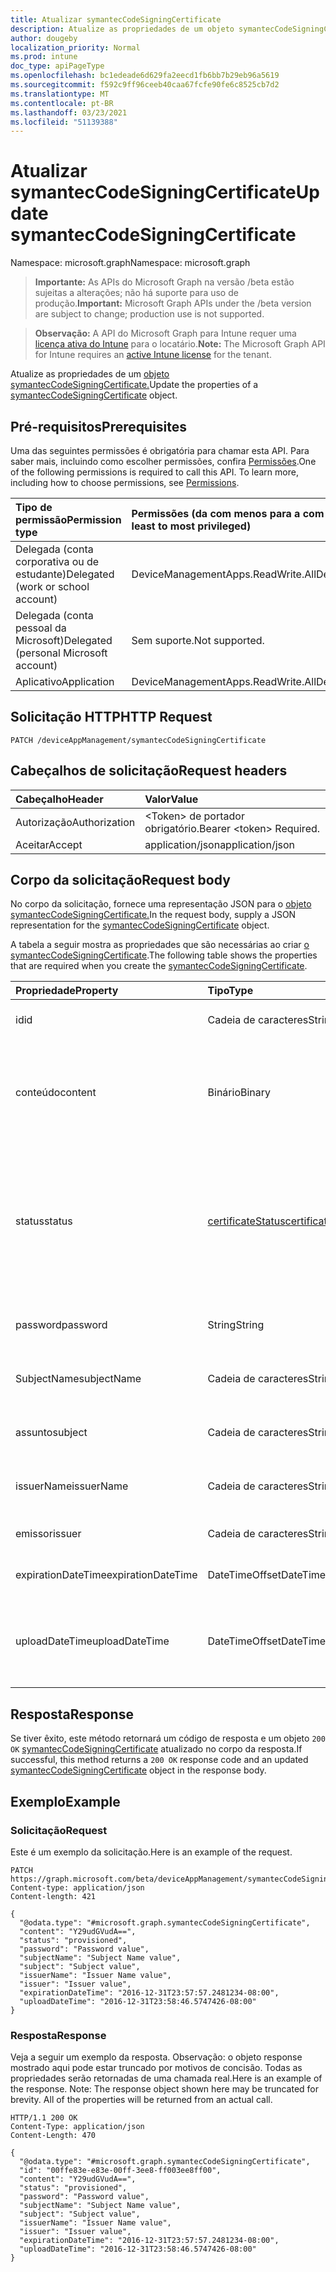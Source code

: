 ```yaml
---
title: Atualizar symantecCodeSigningCertificate
description: Atualize as propriedades de um objeto symantecCodeSigningCertificate.
author: dougeby
localization_priority: Normal
ms.prod: intune
doc_type: apiPageType
ms.openlocfilehash: bc1edeade6d629fa2eecd1fb6bb7b29eb96a5619
ms.sourcegitcommit: f592c9ff96ceeb40caa67fcfe90fe6c8525cb7d2
ms.translationtype: MT
ms.contentlocale: pt-BR
ms.lasthandoff: 03/23/2021
ms.locfileid: "51139388"
---
```

# <a name="update-symanteccodesigningcertificate"></a><span data-ttu-id="63b7b-103">Atualizar symantecCodeSigningCertificate</span><span class="sxs-lookup"><span data-stu-id="63b7b-103">Update symantecCodeSigningCertificate</span></span>

<span data-ttu-id="63b7b-104">Namespace: microsoft.graph</span><span class="sxs-lookup"><span data-stu-id="63b7b-104">Namespace: microsoft.graph</span></span>

> <span data-ttu-id="63b7b-105">**Importante:** As APIs do Microsoft Graph na versão /beta estão sujeitas a alterações; não há suporte para uso de produção.</span><span class="sxs-lookup"><span data-stu-id="63b7b-105">**Important:** Microsoft Graph APIs under the /beta version are subject to change; production use is not supported.</span></span>

> <span data-ttu-id="63b7b-106">**Observação:** A API do Microsoft Graph para Intune requer uma [licença ativa do Intune](https://go.microsoft.com/fwlink/?linkid=839381) para o locatário.</span><span class="sxs-lookup"><span data-stu-id="63b7b-106">**Note:** The Microsoft Graph API for Intune requires an [active Intune license](https://go.microsoft.com/fwlink/?linkid=839381) for the tenant.</span></span>

<span data-ttu-id="63b7b-107">Atualize as propriedades de um [objeto symantecCodeSigningCertificate.](../resources/intune-apps-symanteccodesigningcertificate.md)</span><span class="sxs-lookup"><span data-stu-id="63b7b-107">Update the properties of a [symantecCodeSigningCertificate](../resources/intune-apps-symanteccodesigningcertificate.md) object.</span></span>

## <a name="prerequisites"></a><span data-ttu-id="63b7b-108">Pré-requisitos</span><span class="sxs-lookup"><span data-stu-id="63b7b-108">Prerequisites</span></span>
<span data-ttu-id="63b7b-p101">Uma das seguintes permissões é obrigatória para chamar esta API. Para saber mais, incluindo como escolher permissões, confira [Permissões](/graph/permissions-reference).</span><span class="sxs-lookup"><span data-stu-id="63b7b-p101">One of the following permissions is required to call this API. To learn more, including how to choose permissions, see [Permissions](/graph/permissions-reference).</span></span>

|<span data-ttu-id="63b7b-111">Tipo de permissão</span><span class="sxs-lookup"><span data-stu-id="63b7b-111">Permission type</span></span>|<span data-ttu-id="63b7b-112">Permissões (da com menos para a com mais privilégios)</span><span class="sxs-lookup"><span data-stu-id="63b7b-112">Permissions (from least to most privileged)</span></span>|
|:---|:---|
|<span data-ttu-id="63b7b-113">Delegada (conta corporativa ou de estudante)</span><span class="sxs-lookup"><span data-stu-id="63b7b-113">Delegated (work or school account)</span></span>|<span data-ttu-id="63b7b-114">DeviceManagementApps.ReadWrite.All</span><span class="sxs-lookup"><span data-stu-id="63b7b-114">DeviceManagementApps.ReadWrite.All</span></span>|
|<span data-ttu-id="63b7b-115">Delegada (conta pessoal da Microsoft)</span><span class="sxs-lookup"><span data-stu-id="63b7b-115">Delegated (personal Microsoft account)</span></span>|<span data-ttu-id="63b7b-116">Sem suporte.</span><span class="sxs-lookup"><span data-stu-id="63b7b-116">Not supported.</span></span>|
|<span data-ttu-id="63b7b-117">Aplicativo</span><span class="sxs-lookup"><span data-stu-id="63b7b-117">Application</span></span>|<span data-ttu-id="63b7b-118">DeviceManagementApps.ReadWrite.All</span><span class="sxs-lookup"><span data-stu-id="63b7b-118">DeviceManagementApps.ReadWrite.All</span></span>|

## <a name="http-request"></a><span data-ttu-id="63b7b-119">Solicitação HTTP</span><span class="sxs-lookup"><span data-stu-id="63b7b-119">HTTP Request</span></span>
<!-- {
  "blockType": "ignored"
}
-->
``` http
PATCH /deviceAppManagement/symantecCodeSigningCertificate
```

## <a name="request-headers"></a><span data-ttu-id="63b7b-120">Cabeçalhos de solicitação</span><span class="sxs-lookup"><span data-stu-id="63b7b-120">Request headers</span></span>
|<span data-ttu-id="63b7b-121">Cabeçalho</span><span class="sxs-lookup"><span data-stu-id="63b7b-121">Header</span></span>|<span data-ttu-id="63b7b-122">Valor</span><span class="sxs-lookup"><span data-stu-id="63b7b-122">Value</span></span>|
|:---|:---|
|<span data-ttu-id="63b7b-123">Autorização</span><span class="sxs-lookup"><span data-stu-id="63b7b-123">Authorization</span></span>|<span data-ttu-id="63b7b-124">&lt;Token&gt; de portador obrigatório.</span><span class="sxs-lookup"><span data-stu-id="63b7b-124">Bearer &lt;token&gt; Required.</span></span>|
|<span data-ttu-id="63b7b-125">Aceitar</span><span class="sxs-lookup"><span data-stu-id="63b7b-125">Accept</span></span>|<span data-ttu-id="63b7b-126">application/json</span><span class="sxs-lookup"><span data-stu-id="63b7b-126">application/json</span></span>|

## <a name="request-body"></a><span data-ttu-id="63b7b-127">Corpo da solicitação</span><span class="sxs-lookup"><span data-stu-id="63b7b-127">Request body</span></span>
<span data-ttu-id="63b7b-128">No corpo da solicitação, fornece uma representação JSON para o [objeto symantecCodeSigningCertificate.](../resources/intune-apps-symanteccodesigningcertificate.md)</span><span class="sxs-lookup"><span data-stu-id="63b7b-128">In the request body, supply a JSON representation for the [symantecCodeSigningCertificate](../resources/intune-apps-symanteccodesigningcertificate.md) object.</span></span>

<span data-ttu-id="63b7b-129">A tabela a seguir mostra as propriedades que são necessárias ao criar [o symantecCodeSigningCertificate](../resources/intune-apps-symanteccodesigningcertificate.md).</span><span class="sxs-lookup"><span data-stu-id="63b7b-129">The following table shows the properties that are required when you create the [symantecCodeSigningCertificate](../resources/intune-apps-symanteccodesigningcertificate.md).</span></span>

|<span data-ttu-id="63b7b-130">Propriedade</span><span class="sxs-lookup"><span data-stu-id="63b7b-130">Property</span></span>|<span data-ttu-id="63b7b-131">Tipo</span><span class="sxs-lookup"><span data-stu-id="63b7b-131">Type</span></span>|<span data-ttu-id="63b7b-132">Descrição</span><span class="sxs-lookup"><span data-stu-id="63b7b-132">Description</span></span>|
|:---|:---|:---|
|<span data-ttu-id="63b7b-133">id</span><span class="sxs-lookup"><span data-stu-id="63b7b-133">id</span></span>|<span data-ttu-id="63b7b-134">Cadeia de caracteres</span><span class="sxs-lookup"><span data-stu-id="63b7b-134">String</span></span>|<span data-ttu-id="63b7b-135">A chave da entidade.</span><span class="sxs-lookup"><span data-stu-id="63b7b-135">The key of the entity.</span></span>|
|<span data-ttu-id="63b7b-136">conteúdo</span><span class="sxs-lookup"><span data-stu-id="63b7b-136">content</span></span>|<span data-ttu-id="63b7b-137">Binário</span><span class="sxs-lookup"><span data-stu-id="63b7b-137">Binary</span></span>|<span data-ttu-id="63b7b-138">O Certificado do Windows Symantec Code-Signing no formato de dados brutos.</span><span class="sxs-lookup"><span data-stu-id="63b7b-138">The Windows Symantec Code-Signing Certificate in the raw data format.</span></span>|
|<span data-ttu-id="63b7b-139">status</span><span class="sxs-lookup"><span data-stu-id="63b7b-139">status</span></span>|[<span data-ttu-id="63b7b-140">certificateStatus</span><span class="sxs-lookup"><span data-stu-id="63b7b-140">certificateStatus</span></span>](../resources/intune-apps-certificatestatus.md)|<span data-ttu-id="63b7b-141">O Status do Certificado Provisionado ou não Provisionado.</span><span class="sxs-lookup"><span data-stu-id="63b7b-141">The Cert Status Provisioned or not Provisioned.</span></span> <span data-ttu-id="63b7b-142">Os valores possíveis são: `notProvisioned` e `provisioned`.</span><span class="sxs-lookup"><span data-stu-id="63b7b-142">Possible values are: `notProvisioned`, `provisioned`.</span></span>|
|<span data-ttu-id="63b7b-143">password</span><span class="sxs-lookup"><span data-stu-id="63b7b-143">password</span></span>|<span data-ttu-id="63b7b-144">String</span><span class="sxs-lookup"><span data-stu-id="63b7b-144">String</span></span>|<span data-ttu-id="63b7b-145">A senha necessária para o arquivo .pfx.</span><span class="sxs-lookup"><span data-stu-id="63b7b-145">The Password required for .pfx file.</span></span>|
|<span data-ttu-id="63b7b-146">SubjectName</span><span class="sxs-lookup"><span data-stu-id="63b7b-146">subjectName</span></span>|<span data-ttu-id="63b7b-147">Cadeia de caracteres</span><span class="sxs-lookup"><span data-stu-id="63b7b-147">String</span></span>|<span data-ttu-id="63b7b-148">O Nome do Assunto do certificado.</span><span class="sxs-lookup"><span data-stu-id="63b7b-148">The Subject Name for the cert.</span></span>|
|<span data-ttu-id="63b7b-149">assunto</span><span class="sxs-lookup"><span data-stu-id="63b7b-149">subject</span></span>|<span data-ttu-id="63b7b-150">Cadeia de caracteres</span><span class="sxs-lookup"><span data-stu-id="63b7b-150">String</span></span>|<span data-ttu-id="63b7b-151">O valor Subject do certificado.</span><span class="sxs-lookup"><span data-stu-id="63b7b-151">The Subject value for the cert.</span></span>|
|<span data-ttu-id="63b7b-152">issuerName</span><span class="sxs-lookup"><span data-stu-id="63b7b-152">issuerName</span></span>|<span data-ttu-id="63b7b-153">Cadeia de caracteres</span><span class="sxs-lookup"><span data-stu-id="63b7b-153">String</span></span>|<span data-ttu-id="63b7b-154">O Nome do Emissor do certificado.</span><span class="sxs-lookup"><span data-stu-id="63b7b-154">The Issuer Name for the cert.</span></span>|
|<span data-ttu-id="63b7b-155">emissor</span><span class="sxs-lookup"><span data-stu-id="63b7b-155">issuer</span></span>|<span data-ttu-id="63b7b-156">Cadeia de caracteres</span><span class="sxs-lookup"><span data-stu-id="63b7b-156">String</span></span>|<span data-ttu-id="63b7b-157">O valor emissor do certificado.</span><span class="sxs-lookup"><span data-stu-id="63b7b-157">The Issuer value for the cert.</span></span>|
|<span data-ttu-id="63b7b-158">expirationDateTime</span><span class="sxs-lookup"><span data-stu-id="63b7b-158">expirationDateTime</span></span>|<span data-ttu-id="63b7b-159">DateTimeOffset</span><span class="sxs-lookup"><span data-stu-id="63b7b-159">DateTimeOffset</span></span>|<span data-ttu-id="63b7b-160">A Data de Expiração do Certificado.</span><span class="sxs-lookup"><span data-stu-id="63b7b-160">The Cert Expiration Date.</span></span>|
|<span data-ttu-id="63b7b-161">uploadDateTime</span><span class="sxs-lookup"><span data-stu-id="63b7b-161">uploadDateTime</span></span>|<span data-ttu-id="63b7b-162">DateTimeOffset</span><span class="sxs-lookup"><span data-stu-id="63b7b-162">DateTimeOffset</span></span>|<span data-ttu-id="63b7b-163">O Tipo do Certificado de Design de Código como Certificado Symantec.</span><span class="sxs-lookup"><span data-stu-id="63b7b-163">The Type of the CodeSigning Cert as Symantec Cert.</span></span>|



## <a name="response"></a><span data-ttu-id="63b7b-164">Resposta</span><span class="sxs-lookup"><span data-stu-id="63b7b-164">Response</span></span>
<span data-ttu-id="63b7b-165">Se tiver êxito, este método retornará um código de resposta e um objeto `200 OK` [symantecCodeSigningCertificate](../resources/intune-apps-symanteccodesigningcertificate.md) atualizado no corpo da resposta.</span><span class="sxs-lookup"><span data-stu-id="63b7b-165">If successful, this method returns a `200 OK` response code and an updated [symantecCodeSigningCertificate](../resources/intune-apps-symanteccodesigningcertificate.md) object in the response body.</span></span>

## <a name="example"></a><span data-ttu-id="63b7b-166">Exemplo</span><span class="sxs-lookup"><span data-stu-id="63b7b-166">Example</span></span>

### <a name="request"></a><span data-ttu-id="63b7b-167">Solicitação</span><span class="sxs-lookup"><span data-stu-id="63b7b-167">Request</span></span>
<span data-ttu-id="63b7b-168">Este é um exemplo da solicitação.</span><span class="sxs-lookup"><span data-stu-id="63b7b-168">Here is an example of the request.</span></span>
``` http
PATCH https://graph.microsoft.com/beta/deviceAppManagement/symantecCodeSigningCertificate
Content-type: application/json
Content-length: 421

{
  "@odata.type": "#microsoft.graph.symantecCodeSigningCertificate",
  "content": "Y29udGVudA==",
  "status": "provisioned",
  "password": "Password value",
  "subjectName": "Subject Name value",
  "subject": "Subject value",
  "issuerName": "Issuer Name value",
  "issuer": "Issuer value",
  "expirationDateTime": "2016-12-31T23:57:57.2481234-08:00",
  "uploadDateTime": "2016-12-31T23:58:46.5747426-08:00"
}
```

### <a name="response"></a><span data-ttu-id="63b7b-169">Resposta</span><span class="sxs-lookup"><span data-stu-id="63b7b-169">Response</span></span>
<span data-ttu-id="63b7b-p103">Veja a seguir um exemplo da resposta. Observação: o objeto response mostrado aqui pode estar truncado por motivos de concisão. Todas as propriedades serão retornadas de uma chamada real.</span><span class="sxs-lookup"><span data-stu-id="63b7b-p103">Here is an example of the response. Note: The response object shown here may be truncated for brevity. All of the properties will be returned from an actual call.</span></span>
``` http
HTTP/1.1 200 OK
Content-Type: application/json
Content-Length: 470

{
  "@odata.type": "#microsoft.graph.symantecCodeSigningCertificate",
  "id": "00ffe83e-e83e-00ff-3ee8-ff003ee8ff00",
  "content": "Y29udGVudA==",
  "status": "provisioned",
  "password": "Password value",
  "subjectName": "Subject Name value",
  "subject": "Subject value",
  "issuerName": "Issuer Name value",
  "issuer": "Issuer value",
  "expirationDateTime": "2016-12-31T23:57:57.2481234-08:00",
  "uploadDateTime": "2016-12-31T23:58:46.5747426-08:00"
}
```




